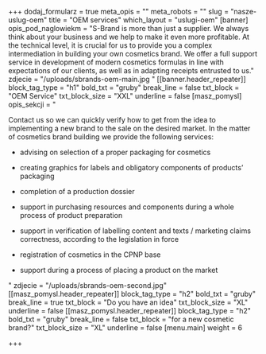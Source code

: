+++
dodaj_formularz = true
meta_opis = ""
meta_robots = ""
slug = "nasze-uslug-oem"
title = "OEM services"
which_layout = "uslugi-oem"
[banner]
opis_pod_naglowiekm = "S-Brand is more than just a supplier. We always think about your business and we help to make it even more profitable. At the technical level, it is crucial for us to provide you a complex intermediation in building your own cosmetics brand. We offer a full support service in development of modern cosmetics formulas in line with expectations of our clients, as well as in adapting receipts entrusted to us."
zdjecie = "/uploads/sbrands-oem-main.jpg "
[[banner.header_repeater]]
block_tag_type = "h1"
bold_txt = "gruby"
break_line = false
txt_block = "OEM Service"
txt_block_size = "XXL"
underline = false
[masz_pomysl]
opis_sekcji = "<p>Contact us so we can quickly verify how to get from the idea to implementing a new brand to the sale on the desired market. In the matter of cosmetics brand building we provide the following services:</p><ul><li><p>advising on selection of a proper packaging for cosmetics</p></li><li><p>creating graphics for labels and obligatory components of products’ packaging</p></li><li><p>completion of a production dossier</p></li><li><p>support in purchasing resources and components during a whole process of product preparation</p></li><li><p>support in verification of labelling content and texts / marketing claims correctness, according to the legislation in force</p></li><li><p>registration of cosmetics in the CPNP base</p></li><li><p>support during a process of placing a product on the market</p><p></p></li></ul>"
zdjecie = "/uploads/sbrands-oem-second.jpg"
[[masz_pomysl.header_repeater]]
block_tag_type = "h2"
bold_txt = "gruby"
break_line = true
txt_block = "Do you have an idea"
txt_block_size = "XL"
underline = false
[[masz_pomysl.header_repeater]]
block_tag_type = "h2"
bold_txt = "gruby"
break_line = false
txt_block = "for a new cosmetic brand?"
txt_block_size = "XL"
underline = false
[menu.main]
weight = 6

+++
